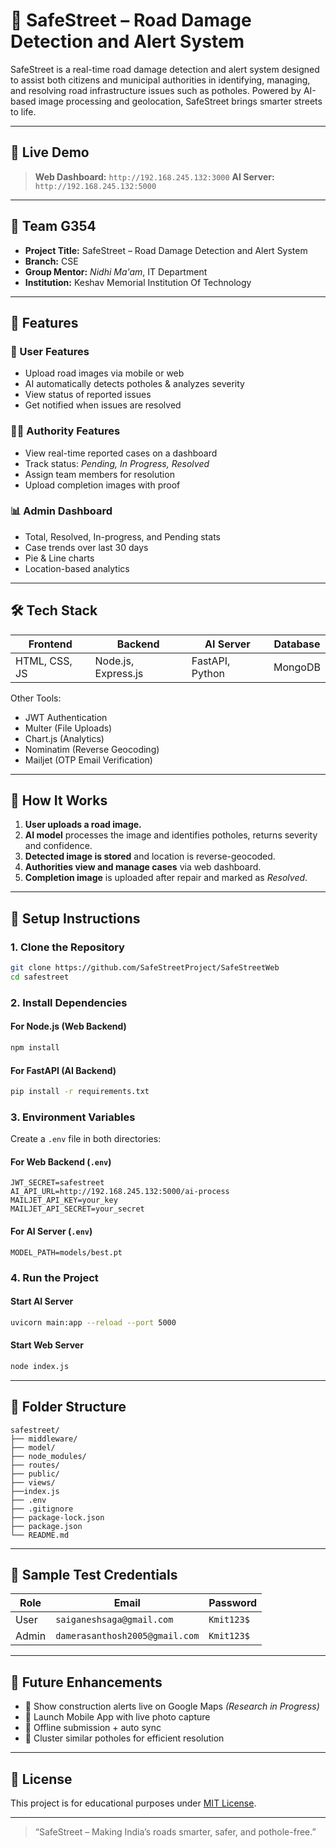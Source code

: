 # 🚧 SafeStreet – Road Damage Detection and Alert System

SafeStreet is a real-time road damage detection and alert system designed to assist both citizens and municipal authorities in identifying, managing, and resolving road infrastructure issues such as potholes. Powered by AI-based image processing and geolocation, SafeStreet brings smarter streets to life.

---

## 🔗 Live Demo

> **Web Dashboard:** `http://192.168.245.132:3000`
> **AI Server:** `http://192.168.245.132:5000`

---

## 👥 Team G354

* **Project Title:** SafeStreet – Road Damage Detection and Alert System
* **Branch:** CSE
* **Group Mentor:** *Nidhi Ma'am*, IT Department
* **Institution:** Keshav Memorial Institution Of Technology

---

## 📸 Features

### 👤 User Features

* Upload road images via mobile or web
* AI automatically detects potholes & analyzes severity
* View status of reported issues
* Get notified when issues are resolved

### 🧑‍💼 Authority Features

* View real-time reported cases on a dashboard
* Track status: *Pending, In Progress, Resolved*
* Assign team members for resolution
* Upload completion images with proof

### 📊 Admin Dashboard

* Total, Resolved, In-progress, and Pending stats
* Case trends over last 30 days
* Pie & Line charts
* Location-based analytics

---

## 🛠️ Tech Stack

| Frontend      | Backend             | AI Server       | Database |
| ------------- | ------------------- | --------------- | -------- |
| HTML, CSS, JS | Node.js, Express.js | FastAPI, Python | MongoDB  |

Other Tools:

* JWT Authentication
* Multer (File Uploads)
* Chart.js (Analytics)
* Nominatim (Reverse Geocoding)
* Mailjet (OTP Email Verification)

---

## 🧠 How It Works

1. **User uploads a road image.**
2. **AI model** processes the image and identifies potholes, returns severity and confidence.
3. **Detected image is stored** and location is reverse-geocoded.
4. **Authorities view and manage cases** via web dashboard.
5. **Completion image** is uploaded after repair and marked as *Resolved*.

---

## 🚀 Setup Instructions

### 1. Clone the Repository

```bash
git clone https://github.com/SafeStreetProject/SafeStreetWeb
cd safestreet
```

### 2. Install Dependencies

#### For Node.js (Web Backend)

```bash
npm install
```

#### For FastAPI (AI Backend)

```bash
pip install -r requirements.txt
```

### 3. Environment Variables

Create a `.env` file in both directories:

#### For Web Backend (`.env`)

```
JWT_SECRET=safestreet
AI_API_URL=http://192.168.245.132:5000/ai-process
MAILJET_API_KEY=your_key
MAILJET_API_SECRET=your_secret
```

#### For AI Server (`.env`)

```
MODEL_PATH=models/best.pt
```

### 4. Run the Project

#### Start AI Server

```bash
uvicorn main:app --reload --port 5000
```

#### Start Web Server

```bash
node index.js
```

---

## 📂 Folder Structure

```
safestreet/
├── middleware/
├── model/
├── node_modules/
├── routes/
├── public/
├── views/
├──index.js
├── .env
├── .gitignore
├── package-lock.json
├── package.json
└── README.md
```

---

## 🧢 Sample Test Credentials

| Role  | Email                          | Password    |
| ----- | -------------------            | ----------- |
| User  | `saiganeshsaga@gmail.com`      | `Kmit123$`  |
| Admin | `damerasanthosh2005@gmail.com` | `Kmit123$` |

---

## 🧱 Future Enhancements

* 🚨 Show construction alerts live on Google Maps *(Research in Progress)*
* 📱 Launch Mobile App with live photo capture
* 🚀 Offline submission + auto sync
* 📍 Cluster similar potholes for efficient resolution

---

## 📜 License

This project is for educational purposes under [MIT License](LICENSE).

---

> “SafeStreet – Making India’s roads smarter, safer, and pothole-free.”

